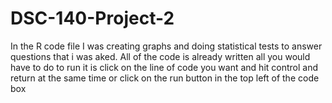 # DSC-140-Project-2
In the R code file I was creating graphs and doing statistical tests to answer questions that i was aked. All of the code is already written all you would have to do to run it is click on the line of code you want and hit control and return at the same time or click on the run button in the top left of the code box
